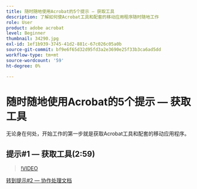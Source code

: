 ```yaml
---
title: 随时随地使用Acrobat的5个提示 — 获取工具
description: 了解如何使Acrobat工具和配套的移动应用程序随时随地工作
role: User
product: adobe acrobat
level: Beginner
thumbnail: 34290.jpg
exl-id: 1ef1b939-3745-41d2-881c-67c026c05a0b
source-git-commit: bf9e6f65d32d95fd3a2e3690e25f33b3ca6ad5dd
workflow-type: tm+mt
source-wordcount: '59'
ht-degree: 0%

---
```


# 随时随地使用Acrobat的5个提示 — 获取工具

无论身在何处，开始工作的第一步就是获取Acrobat工具和配套的移动应用程序。

## 提示#1 — 获取工具(2:59)

>[!VIDEO](https://video.tv.adobe.com/v/34290?hidetitle=true)

[转到提示#2 — 协作处理文档](collaborate-on-documents.md)